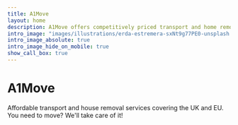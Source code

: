 ```yaml
---
title: A1Move
layout: home
description: A1Move offers competitively priced transport and home removal solutions covering the UK and EU.
intro_image: "images/illustrations/erda-estremera-sxNt9g77PE0-unsplash.jpg"
intro_image_absolute: true
intro_image_hide_on_mobile: true
show_call_box: true
---
```


# A1Move

Affordable transport and house removal services covering the UK and EU. You need to move? We'll take care of it!
